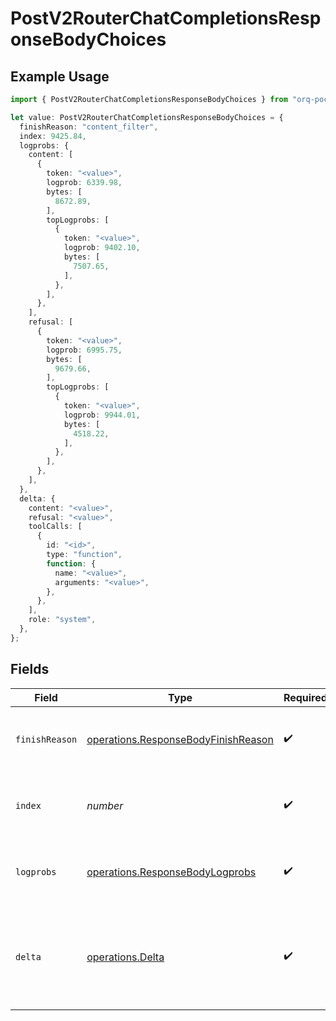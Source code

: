 # PostV2RouterChatCompletionsResponseBodyChoices

## Example Usage

```typescript
import { PostV2RouterChatCompletionsResponseBodyChoices } from "orq-poc-typescript/models/operations";

let value: PostV2RouterChatCompletionsResponseBodyChoices = {
  finishReason: "content_filter",
  index: 9425.84,
  logprobs: {
    content: [
      {
        token: "<value>",
        logprob: 6339.98,
        bytes: [
          8672.89,
        ],
        topLogprobs: [
          {
            token: "<value>",
            logprob: 9402.10,
            bytes: [
              7507.65,
            ],
          },
        ],
      },
    ],
    refusal: [
      {
        token: "<value>",
        logprob: 6995.75,
        bytes: [
          9679.66,
        ],
        topLogprobs: [
          {
            token: "<value>",
            logprob: 9944.01,
            bytes: [
              4518.22,
            ],
          },
        ],
      },
    ],
  },
  delta: {
    content: "<value>",
    refusal: "<value>",
    toolCalls: [
      {
        id: "<id>",
        type: "function",
        function: {
          name: "<value>",
          arguments: "<value>",
        },
      },
    ],
    role: "system",
  },
};
```

## Fields

| Field                                                                                      | Type                                                                                       | Required                                                                                   | Description                                                                                |
| ------------------------------------------------------------------------------------------ | ------------------------------------------------------------------------------------------ | ------------------------------------------------------------------------------------------ | ------------------------------------------------------------------------------------------ |
| `finishReason`                                                                             | [operations.ResponseBodyFinishReason](../../models/operations/responsebodyfinishreason.md) | :heavy_check_mark:                                                                         | The reason the model stopped generating tokens.                                            |
| `index`                                                                                    | *number*                                                                                   | :heavy_check_mark:                                                                         | The index of the choice in the list of choices.                                            |
| `logprobs`                                                                                 | [operations.ResponseBodyLogprobs](../../models/operations/responsebodylogprobs.md)         | :heavy_check_mark:                                                                         | Log probability information for the choice.                                                |
| `delta`                                                                                    | [operations.Delta](../../models/operations/delta.md)                                       | :heavy_check_mark:                                                                         | A chat completion delta generated by streamed model responses.                             |